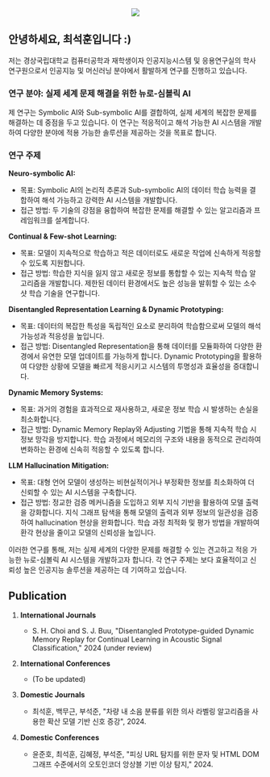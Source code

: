 <!-- 타이틀 부분 -->
<div align="center">
  <img src="https://capsule-render.vercel.app/api?type=venom&color=auto&height=300&section=header&text=Seokhun's%20Github&fontSize=90" />
</div>

## 안녕하세요, 최석훈입니다 :)

저는 경상국립대학교 컴퓨터공학과 재학생이자 
인공지능시스템 및 응용연구실의 학사연구원으로서
인공지능 및 머신러닝 분야에서 활발하게 연구를 진행하고 있습니다.

### 연구 분야: 실제 세계 문제 해결을 위한 뉴로-심볼릭 AI

제 연구는 Symbolic AI와 Sub-symbolic AI를 결합하여, 실제 세계의 복잡한 문제를 해결하는 데 중점을 두고 있습니다. 
이 연구는 적응적이고 해석 가능한 AI 시스템을 개발하여 다양한 분야에 적용 가능한 솔루션을 제공하는 것을 목표로 합니다.

### 연구 주제
**Neuro-symbolic AI:**
- 목표: Symbolic AI의 논리적 추론과 Sub-symbolic AI의 데이터 학습 능력을 결합하여 해석 가능하고 강력한 AI 시스템을 개발합니다.
- 접근 방법: 두 기술의 강점을 융합하여 복잡한 문제를 해결할 수 있는 알고리즘과 프레임워크를 설계합니다.

**Continual & Few-shot Learning:**
- 목표: 모델이 지속적으로 학습하고 적은 데이터로도 새로운 작업에 신속하게 적응할 수 있도록 지원합니다.
- 접근 방법: 학습한 지식을 잃지 않고 새로운 정보를 통합할 수 있는 지속적 학습 알고리즘을 개발합니다. 제한된 데이터 환경에서도 높은 성능을 발휘할 수 있는 소수 샷 학습 기술을 연구합니다.

**Disentangled Representation Learning & Dynamic Prototyping:**
- 목표: 데이터의 복잡한 특성을 독립적인 요소로 분리하여 학습함으로써 모델의 해석 가능성과 적응성을 높입니다.
- 접근 방법: Disentangled Representation을 통해 데이터를 모듈화하여 다양한 환경에서 유연한 모델 업데이트를 가능하게 합니다. Dynamic Prototyping을 활용하여 다양한 상황에 모델을 빠르게 적응시키고 시스템의 투명성과 효율성을 증대합니다.

**Dynamic Memory Systems:**
- 목표: 과거의 경험을 효과적으로 재사용하고, 새로운 정보 학습 시 발생하는 손실을 최소화합니다.
- 접근 방법: Dynamic Memory Replay와 Adjusting 기법을 통해 지속적 학습 시 정보 망각을 방지합니다. 학습 과정에서 메모리의 구조와 내용을 동적으로 관리하여 변화하는 환경에 신속히 적응할 수 있도록 합니다.

**LLM Hallucination Mitigation:**
- 목표: 대형 언어 모델이 생성하는 비현실적이거나 부정확한 정보를 최소화하여 더 신뢰할 수 있는 AI 시스템을 구축합니다.
- 접근 방법: 정교한 검증 메커니즘을 도입하고 외부 지식 기반을 활용하여 모델 출력을 강화합니다. 지식 그래프 탐색을 통해 모델의 출력과 외부 정보의 일관성을 검증하여 hallucination 현상을 완화합니다. 학습 과정 최적화 및 평가 방법을 개발하여 환각 현상을 줄이고 모델의 신뢰성을 높입니다.

이러한 연구를 통해, 저는 실제 세계의 다양한 문제를 해결할 수 있는 견고하고 적응 가능한 뉴로-심볼릭 AI 시스템을 개발하고자 합니다. 각 연구 주제는 보다 효율적이고 신뢰성 높은 인공지능 솔루션을 제공하는 데 기여하고 있습니다.

## Publication

1. **International Journals**
   - S. H. Choi and S. J. Buu, "Disentangled Prototype-guided Dynamic Memory Replay for Continual Learning in Acoustic Signal Classification," 2024 (under review)

2. **International Conferences**
   - (To be updated)

3. **Domestic Journals**
   - 최석훈, 백무근, 부석준, "차량 내 소음 분류를 위한 의사 라벨링 알고리즘을 사용한 확산 모델 기반 신호 증강", 2024.

4. **Domestic Conferences**
   - 윤준호, 최석훈, 김혜정, 부석준, "피싱 URL 탐지를 위한 문자 및 HTML DOM 그래프 수준에서의 오토인코더 앙상블 기반 이상 탐지," 2024.
